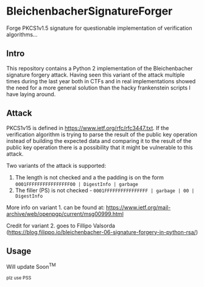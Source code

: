 # BleichenbacherSignatureForger
Forge PKCS1v1.5 signature for questionable implementation of verification algorithms...

Intro
-----

This repository contains a Python 2 implementation of the Bleichenbacher signature forgery attack. Having seen this variant of the attack multiple times during the last year both in CTFs and in real implementations showed the need for a more general solution than the hacky frankenstein scripts I have laying around.

Attack
------

PKCS1v15 is defined in https://www.ietf.org/rfc/rfc3447.txt. If the verification algorithm is trying to parse the result of the public key operation instead of building the expected data and comparing it to the result of the public key operation there is a possibility that it might be vulnerable to this attack.

Two variants of the attack is supported:
1. The length is not checked and a the padding is on the form ``0001FFFFFFFFFFFFFFFF00 | DigestInfo | garbage``
2. The filler (PS) is not checked - ``0001FFFFFFFFFFFFFFFF | garbage | 00 | DigestInfo``

More info on variant 1. can be found at: https://www.ietf.org/mail-archive/web/openpgp/current/msg00999.html

Credit for variant 2. goes to Fillipo Valsorda (https://blog.filippo.io/bleichenbacher-06-signature-forgery-in-python-rsa/)

Usage
-----

Will update Soon<sup>TM</sup>

<sub>plz use PSS</sub>
